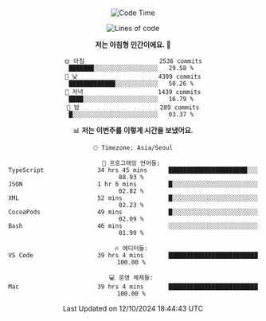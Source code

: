 <div align="center">

<br />

 <!--START_SECTION:waka-->
![Code Time](http://img.shields.io/badge/Code%20Time-3%2C331%20hrs%201%20min-blue)

![Lines of code](https://img.shields.io/badge/%EC%A0%80%EB%8A%94%20%EC%97%AC%ED%83%9C%EA%B9%8C%EC%A7%80%20-4.4%20million%20%EC%A4%84%EC%9D%98%20%EC%BD%94%EB%93%9C%EB%A5%BC%20%EC%9E%91%EC%84%B1%ED%96%88%EC%96%B4%EC%9A%94.-blue)

**저는 아침형 인간이에요. 🐤** 

```text
🌞 아침                     2536 commits        ███████░░░░░░░░░░░░░░░░░░   29.58 % 
🌆 낮　                     4309 commits        █████████████░░░░░░░░░░░░   50.26 % 
🌃 저녁                     1439 commits        ████░░░░░░░░░░░░░░░░░░░░░   16.79 % 
🌙 밤　                     289 commits         █░░░░░░░░░░░░░░░░░░░░░░░░   03.37 % 
```


📊 **저는 이번주를 이렇게 시간을 보냈어요.** 

```text
🕑︎ Timezone: Asia/Seoul

💬 프로그래밍 언어들: 
TypeScript               34 hrs 45 mins      ██████████████████████░░░   88.93 % 
JSON                     1 hr 6 mins         █░░░░░░░░░░░░░░░░░░░░░░░░   02.82 % 
XML                      52 mins             █░░░░░░░░░░░░░░░░░░░░░░░░   02.23 % 
CocoaPods                49 mins             █░░░░░░░░░░░░░░░░░░░░░░░░   02.09 % 
Bash                     46 mins             ░░░░░░░░░░░░░░░░░░░░░░░░░   01.99 % 

🔥 에디터들: 
VS Code                  39 hrs 4 mins       █████████████████████████   100.00 % 

💻 운영 체제들: 
Mac                      39 hrs 4 mins       █████████████████████████   100.00 % 
```


 Last Updated on 12/10/2024 18:44:43 UTC
<!--END_SECTION:waka-->

</div>
